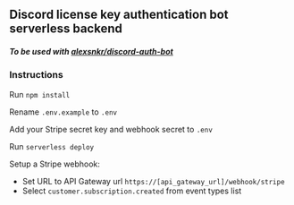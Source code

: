 ## Discord license key authentication bot serverless backend
##### To be used with [alexsnkr/discord-auth-bot](https://github.com/alexsnkr/discord-auth-bot)

### Instructions
Run `npm install`

Rename `.env.example` to `.env`

Add your Stripe secret key and webhook secret to `.env`

Run `serverless deploy`

Setup a Stripe webhook:
- Set URL to API Gateway url `https://[api_gateway_url]/webhook/stripe` 
- Select `customer.subscription.created` from event types list
